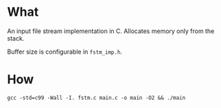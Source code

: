 # What

An input file stream implementation in C.
Allocates memory only from the stack.

Buffer size is configurable in `fstm_imp.h`.

# How

```
gcc -std=c99 -Wall -I. fstm.c main.c -o main -O2 && ./main
```

